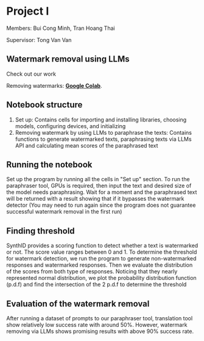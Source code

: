 # Project I

Members: Bui Cong Minh, Tran Hoang Thai

Supervisor: Tong Van Van

## Watermark removal using LLMs
Check out our work

Removing watermarks: **[Google Colab](https://colab.research.google.com/drive/1O0ELetnGKWsIZrSZFcD2huVQBWjW3BTY#scrollTo=B_pe-hG6SW6H)**.
## Notebook structure
1. Set up: Contains cells for importing and installing libraries, choosing models, configuring devices, and initializing
2. Removing watermark by using LLMs to paraphrase the texts: Contains functions to generate watermarked texts, paraphrasing texts via LLMs API and calculating mean scores of the paraphrased text

## Running the notebook
Set up the program by running all the cells in "Set up" section. To run the paraphraser tool, GPUs is required, then input the text and desired size of the model needs paraphrasing. Wait for a moment and the paraphrased text will be returned with a result showing that if it bypasses the watermark detector (You may need to run again since the program does not guarantee successful watermark removal in the first run)

## Finding threshold
SynthID provides a scoring function to detect whether a text is watermarked or not. The score value ranges between 0 and 1. To determine the threshold for watermark detection, we run the program to generate non-watermarked responses and watermarked responses. Then we evaluate the distribution of the scores from both type of responses. Noticing that they nearly represented normal distribution, we plot the probability distribution function (p.d.f) and find the intersection of the 2 p.d.f to determine the threshold

## Evaluation of the watermark removal
After running a dataset of prompts to our paraphraser tool, translation tool show relatively low success rate with around 50%. However, watermark removing via LLMs shows promising results with above 90% success rate.
